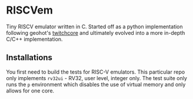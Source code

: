 # RISCVem
Tiny RISCV emulator written in C. Started off as a python implementation
following geohot's [twitchcore](https://github.com/geohot/twitchcore) and
ultimately evolved into a more in-depth C/C++ implementation.

## Installations
You first need to build the tests for RISC-V emulators. This particular repo only implements `rv32ui` - RV32, user level, integer only. The test suite only runs the `p` environment which disables the use of virtual memory and only allows for one core.
